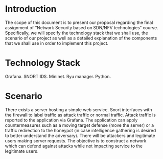 # Introduction
The scope of this document is to present our proposal regarding the final assignment of “Network Security based on SDN/NFV technologies” course. Specifically, we will specify the technology stack that we shall use, the scenario of our project as well as a detailed explanation of the components that we shall use in order to implement this project.
# Technology Stack
Grafana.
SNORT IDS.
Mininet.
Ryu manager.
Python.
# Scenario
There exists a server hosting a simple web service. Snort interfaces with the firewall to label traffic as attack traffic or normal traffic. Attack traffic is reported to the application via Grafana. The application can apply countermeasures such as a moving target defense (move the server) or a traffic redirection to the honeypot (in case intelligence gathering is desired to better understand the adversary). There will be attackers and legitimate users making server requests. The objective is to construct a network which can defend against attacks while not impacting service to the legitimate users. 
